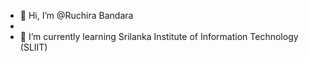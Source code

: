 - 👋 Hi, I’m @Ruchira Bandara
- 
- 🌱 I’m currently learning Srilanka Institute of Information Technology (SLIIT)


<!---
RuchiraHansanaBandara/RuchiraHansanaBandara is a ✨ special ✨ repository because its `README.md` (this file) appears on your GitHub profile.
You can click the Preview link to take a look at your changes.
--->
